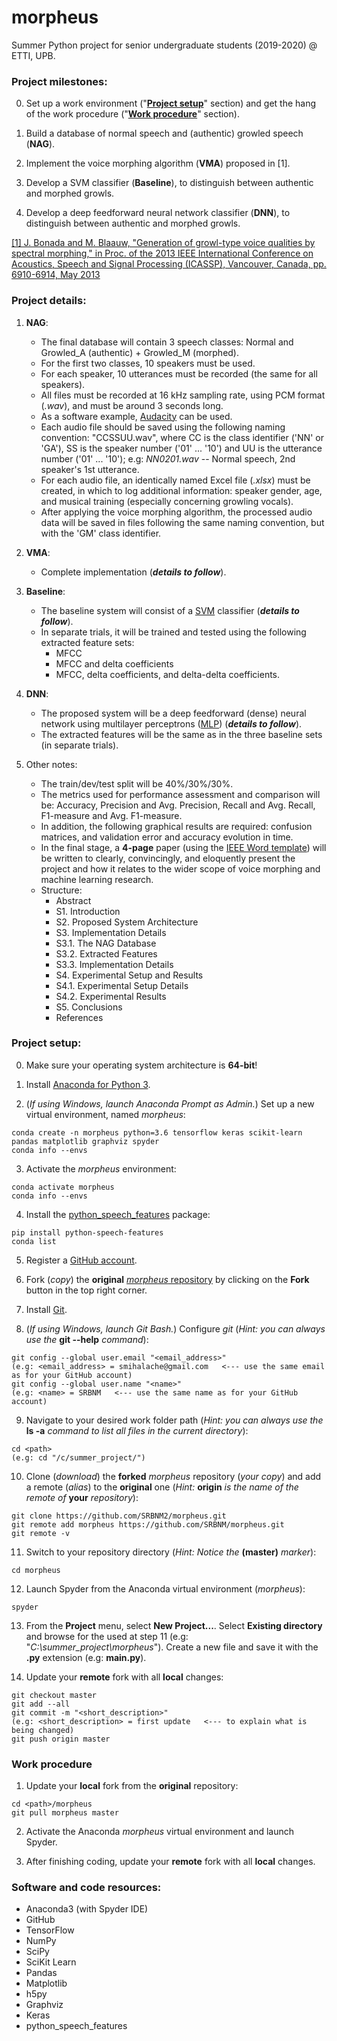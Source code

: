 # morpheus

Summer Python project for senior undergraduate students (2019-2020) @ ETTI, UPB.

### Project milestones:

0. Set up a work environment ("[**Project setup**](https://github.com/SRBNM/morpheus/tree/master#project-setup)" section) and get the hang of the work procedure ("[**Work procedure**](https://github.com/SRBNM/morpheus/tree/master#work-procedure)" section).

1. Build a database of normal speech and (authentic) growled speech (**NAG**).

2. Implement the voice morphing algorithm (**VMA**) proposed in \[1\].

3. Develop a SVM classifier (**Baseline**), to distinguish between authentic and morphed growls.

4. Develop a deep feedforward neural network classifier (**DNN**), to distinguish between authentic and morphed growls.

[\[1\] J. Bonada and M. Blaauw, "Generation of growl-type voice qualities by spectral morphing," in Proc. of the 2013 IEEE International Conference on Acoustics, Speech and Signal Processing (ICASSP), Vancouver, Canada, pp. 6910-6914, May 2013](https://ieeexplore.ieee.org/abstract/document/6639001)

### Project details:

1. **NAG**:
   - The final database will contain 3 speech classes: Normal and Growled_A (authentic) + Growled_M (morphed).
   - For the first two classes, 10 speakers must be used.
   - For each speaker, 10 utterances must be recorded (the same for all speakers).
   - All files must be recorded at 16 kHz sampling rate, using PCM format (_.wav_), and must be around 3 seconds long.
   - As a software example, [Audacity](https://www.audacityteam.org/download) can be used.
   - Each audio file should be saved using the following naming convention: "CCSSUU.wav", where CC is the class identifier ('NN' or 'GA'), SS is the speaker number ('01' ... '10') and UU is the utterance number ('01' ... '10'); e.g: _NN0201.wav_ -- Normal speech, 2nd speaker's 1st utterance.
   - For each audio file, an identically named Excel file (_.xlsx_) must be created, in which to log additional information: speaker gender, age, and musical training (especially concerning growling vocals).
   - After applying the voice morphing algorithm, the processed audio data will be saved in files following the same naming convention, but with the 'GM' class identifier.

2. **VMA**:
   - Complete implementation (**_details to follow_**).

3. **Baseline**:
   - The baseline system will consist of a [SVM](https://scikit-learn.org/stable/modules/svm.html) classifier (**_details to follow_**).
   - In separate trials, it will be trained and tested using the following extracted feature sets:
     * MFCC
     * MFCC and delta coefficients
     * MFCC, delta coefficients, and delta-delta coefficients.

4. **DNN**:
   - The proposed system will be a deep feedforward (dense) neural network using multilayer perceptrons ([MLP](https://keras.io/layers/core/)) (**_details to follow_**).
   - The extracted features will be the same as in the three baseline sets (in separate trials).

5. Other notes:
   - The train/dev/test split will be 40%/30%/30%.
   - The metrics used for performance assessment and comparison will be: Accuracy, Precision and Avg. Precision, Recall and Avg. Recall, F1-measure and Avg. F1-measure.
   - In addition, the following graphical results are required: confusion matrices, and validation error and accuracy evolution in time.
   - In the final stage, a **4-page** paper (using the [IEEE Word template](https://www.ieee.org/content/dam/ieee-org/ieee/web/org/conferences/Conference-template-A4.doc)) will be written to clearly, convincingly, and eloquently present the project and how it relates to the wider scope of voice morphing and machine learning research.
   - Structure:
     * Abstract
     * S1. Introduction
     * S2. Proposed System Architecture
     * S3. Implementation Details
     * S3.1. The NAG Database
     * S3.2. Extracted Features
     * S3.3. Implementation Details
     * S4. Experimental Setup and Results
     * S4.1. Experimental Setup Details
     * S4.2. Experimental Results
     * S5. Conclusions
     * References

### Project setup:

0. Make sure your operating system architecture is **64-bit**!

1. Install [Anaconda for Python 3](https://www.anaconda.com/distribution/).

2. (_If using Windows, launch Anaconda Prompt as Admin._) Set up a new virtual environment, named _morpheus_:
```
conda create -n morpheus python=3.6 tensorflow keras scikit-learn pandas matplotlib graphviz spyder
conda info --envs
```

3. Activate the _morpheus_ environment:
```
conda activate morpheus
conda info --envs
```

4. Install the [python_speech_features](https://python-speech-features.readthedocs.io/en/latest/) package:
```
pip install python-speech-features
conda list
```

5. Register a [GitHub account](https://github.com).

6. Fork (_copy_) the **original** [_morpheus_ repository](https://github.com/SRBNM/morpheus) by clicking on the **Fork** button in the top right corner.

7. Install [Git](https://git-scm.com/book/en/v2/Getting-Started-Installing-Git).

8. (_If using Windows, launch Git Bash._) Configure _git_ (_Hint: you can always use the_ **git --help** _command_):
```
git config --global user.email "<email_address>"
(e.g: <email_address> = smihalache@gmail.com   <--- use the same email as for your GitHub account)
git config --global user.name "<name>"
(e.g: <name> = SRBNM   <--- use the same name as for your GitHub account)
```

9. Navigate to your desired work folder path (_Hint: you can always use the_ **ls -a** _command to list all files in the current directory_):
```
cd <path>
(e.g: cd "/c/summer_project/")
```

10. Clone (_download_) the **forked** _morpheus_ repository (_your copy_) and add a remote (_alias_) to the **original** one (_Hint:_ **origin** _is the name of the remote of_ **your** _repository_):
```
git clone https://github.com/SRBNM2/morpheus.git
git remote add morpheus https://github.com/SRBNM/morpheus.git
git remote -v
```

11. Switch to your repository directory (_Hint: Notice the_ **(master)** _marker_):
```
cd morpheus
```

12. Launch Spyder from the Anaconda virtual environment (_morpheus_):
```
spyder
```

13. From the **Project** menu, select **New Project...**. Select **Existing directory** and browse for the _<path>_ used at step 11 (e.g: "_C:\summer_project\morpheus_"). Create a new file and save it with the **.py** extension (e.g: **main.py**).

14. Update your **remote** fork with all **local** changes:
```
git checkout master
git add --all
git commit -m "<short_description>"
(e.g: <short_description> = first update   <--- to explain what is being changed)
git push origin master
```

### Work procedure

1. Update your **local** fork from the **original** repository:
```
cd <path>/morpheus
git pull morpheus master
```

2. Activate the Anaconda _morpheus_ virtual environment and launch Spyder.

3. After finishing coding, update your **remote** fork with all **local** changes.

### Software and code resources:

- Anaconda3 (with Spyder IDE)
- GitHub
- TensorFlow
- NumPy
- SciPy
- SciKit Learn
- Pandas
- Matplotlib
- h5py
- Graphviz
- Keras
- python_speech_features
